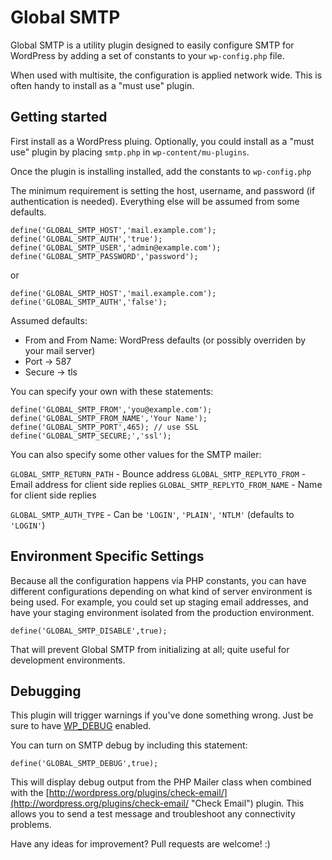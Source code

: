 Global SMTP
=================

Global SMTP is a utility plugin designed to easily configure SMTP for WordPress by adding a set of constants to your `wp-config.php` file.

When used with multisite, the configuration is applied network wide. This is often handy to install as a "must use" plugin.

Getting started
---------------
First install as a WordPress pluing. Optionally, you could install as a "must use" plugin by placing `smtp.php` in `wp-content/mu-plugins`.

Once the plugin is installing installed, add the constants to `wp-config.php`

The minimum requirement is setting the host, username, and password (if authentication is needed). Everything else will be assumed from some defaults.

```
define('GLOBAL_SMTP_HOST','mail.example.com');
define('GLOBAL_SMTP_AUTH','true');
define('GLOBAL_SMTP_USER','admin@example.com');
define('GLOBAL_SMTP_PASSWORD','password');
```

or 

```
define('GLOBAL_SMTP_HOST','mail.example.com');
define('GLOBAL_SMTP_AUTH','false');
```

Assumed defaults:
* From and From Name: WordPress defaults (or possibly overriden by your mail server)
* Port -> 587
* Secure -> tls

You can specify your own with these statements:
```
define('GLOBAL_SMTP_FROM','you@example.com');
define('GLOBAL_SMTP_FROM_NAME','Your Name');
define('GLOBAL_SMTP_PORT',465); // use SSL
define('GLOBAL_SMTP_SECURE;','ssl');
```

You can also specify some other values for the SMTP mailer:

`GLOBAL_SMTP_RETURN_PATH` - Bounce address
`GLOBAL_SMTP_REPLYTO_FROM` - Email address for client side replies
`GLOBAL_SMTP_REPLYTO_FROM_NAME` - Name for client side replies

`GLOBAL_SMTP_AUTH_TYPE` - Can be `'LOGIN'`, `'PLAIN'`, `'NTLM'` (defaults to `'LOGIN'`)

Environment Specific Settings
-----------------------------
Because all the configuration happens via PHP constants, you can have different configurations depending on what kind of server environment is being used. For example, you could set up staging email addresses, and have your staging environment isolated from the production environment.

`define('GLOBAL_SMTP_DISABLE',true);`

That will prevent Global SMTP from initializing at all; quite useful for development environments.

Debugging
---------

This plugin will trigger warnings if you've done something wrong. Just be sure to have [WP_DEBUG](http://codex.wordpress.org/Debugging_in_WordPress#WP_DEBUG "Title") enabled.

You can turn on SMTP debug by including this statement:

`define('GLOBAL_SMTP_DEBUG',true);`

This will display debug output from the PHP Mailer class when combined with the [http://wordpress.org/plugins/check-email/](http://wordpress.org/plugins/check-email/ "Check Email") plugin. This allows you to send a test message and troubleshoot any connectivity problems.

Have any ideas for improvement? Pull requests are welcome! :)
